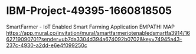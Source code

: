 # IBM-Project-49395-1660818505
SmartFarmer - IoT Enabled Smart Farming Application
EMPATHI MAP https://app.mural.co/invitation/mural/smartfarmeriotenabledsmartfa3914/1662719090701?sender=ub7da3304d394a674092b0702&key=74945a43-237c-4930-a2dd-e6e4f099250c

